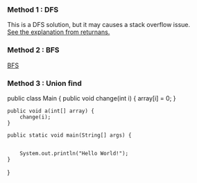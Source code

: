 ### Method 1 : DFS
This is a DFS solution, but it may causes a stack overflow issue. <br  />[See the explanation from returnans.](https://discuss.leetcode.com/topic/17224/a-really-simple-and-readable-c-solution-only-cost-12ms?page=1)
### Method 2 : BFS 
[BFS](https://www.jiuzhang.com/solution/surrounded-regions)
### Method 3 : Union find
  public class Main {
    public void change(int i) {
        array[i] = 0;
    }

    public void a(int[] array) {
        change(i);
    }

    public static void main(String[] args) {


        System.out.println("Hello World!");
    }
  }
